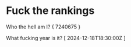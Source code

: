 # Fuck the rankings

Who the hell am I?
{ 7240675 }

What fucking year is it?
[ 2024-12-18T18:30:00Z ]
